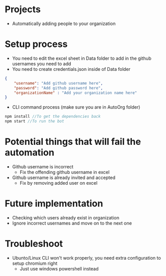 # Projects
* Automatically adding people to your organization

# Setup process
* You need to edit the excel sheet in Data folder to add in the github usernames you need to add
* You need to create credentials.json inside of Data folder
```json
{
    "username": "Add github username here",
    "password": "Add github password here",
    "organizationName" : "Add your organization name here"
}
```
* CLI command process (make sure you are in AutoOrg folder)
```C#
npm install //To get the dependencies back
npm start //To run the bot
```

# Potential things that will fail the automation
* Github username is incorrect
    * Fix the offending github username in excel
* Github username is already invited and accepted
    * Fix by removing added user on excel

# Future implementation
* Checking which users already exist in organization
* Ignore incorrect usernames and move on to the next one

# Troubleshoot
* Ubunto/Linux CLI won't work properly, you need extra configuration to setup chromium right
    * Just use windows powershell instead